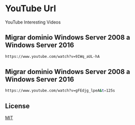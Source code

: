 # YouTube Url
YouTube Interesting Videos

## Migrar dominio Windows Server 2008 a Windows Server 2016

```bash
https://www.youtube.com/watch?v=9IWq_aUL-hA
```

## Migrar dominio Windows Server 2008 a Windows Server 2016

```bash
https://www.youtube.com/watch?v=gFEdjg_lpeA&t=125s
```
 
## License

[MIT](https://choosealicense.com/licenses/mit/)


